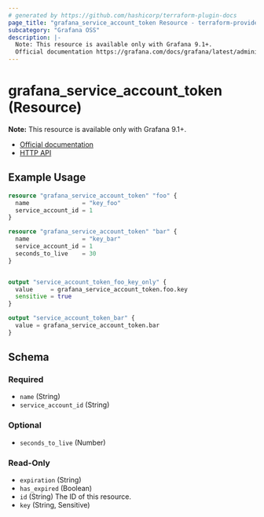```yaml
---
# generated by https://github.com/hashicorp/terraform-plugin-docs
page_title: "grafana_service_account_token Resource - terraform-provider-grafana"
subcategory: "Grafana OSS"
description: |-
  Note: This resource is available only with Grafana 9.1+.
  Official documentation https://grafana.com/docs/grafana/latest/administration/service-accounts/HTTP API https://grafana.com/docs/grafana/latest/developers/http_api/serviceaccount/#service-account-api
---
```


# grafana_service_account_token (Resource)

**Note:** This resource is available only with Grafana 9.1+.

* [Official documentation](https://grafana.com/docs/grafana/latest/administration/service-accounts/)
* [HTTP API](https://grafana.com/docs/grafana/latest/developers/http_api/serviceaccount/#service-account-api)

## Example Usage

```terraform
resource "grafana_service_account_token" "foo" {
  name               = "key_foo"
  service_account_id = 1
}

resource "grafana_service_account_token" "bar" {
  name               = "key_bar"
  service_account_id = 1
  seconds_to_live    = 30
}


output "service_account_token_foo_key_only" {
  value     = grafana_service_account_token.foo.key
  sensitive = true
}

output "service_account_token_bar" {
  value = grafana_service_account_token.bar
}
```

<!-- schema generated by tfplugindocs -->
## Schema

### Required

- `name` (String)
- `service_account_id` (String)

### Optional

- `seconds_to_live` (Number)

### Read-Only

- `expiration` (String)
- `has_expired` (Boolean)
- `id` (String) The ID of this resource.
- `key` (String, Sensitive)



